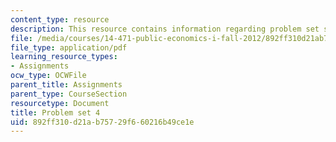 ```yaml
---
content_type: resource
description: This resource contains information regarding problem set solutions 3.
file: /media/courses/14-471-public-economics-i-fall-2012/892ff310d21ab75729f660216b49ce1e_MIT14_471F12_pset4.pdf
file_type: application/pdf
learning_resource_types:
- Assignments
ocw_type: OCWFile
parent_title: Assignments
parent_type: CourseSection
resourcetype: Document
title: Problem set 4
uid: 892ff310-d21a-b757-29f6-60216b49ce1e
---
```

